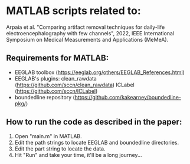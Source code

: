 # MATLAB scripts related to: 
Arpaia et al. "Comparing artifact removal techniques for daily-life electroencephalography with few channels", 2022, IEEE International Symposium on Medical Measurements and Applications (MeMeA).

## Requirements for MATLAB:
 - EEGLAB toolbox (https://eeglab.org/others/EEGLAB_References.html)
 - EEGLAB's plugins:
      clean_rawdata (https://github.com/sccn/clean_rawdata)
      ICLabel (https://github.com/sccn/ICLabel)
 - boundedline repository (https://github.com/kakearney/boundedline-pkg/)

## How to run the code as described in the paper:
 1. Open "main.m" in MATLAB.
 2. Edit the path strings to locate EEGLAB and boundedline directories.
 3. Edit the part string to locate the data.
 4. Hit "Run" and take your time, it'll be a long journey...
